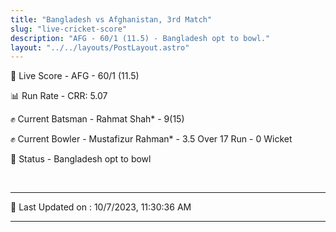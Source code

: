 ```yaml
---
title: "Bangladesh vs Afghanistan, 3rd Match"
slug: "live-cricket-score"
description: "AFG - 60/1 (11.5) - Bangladesh opt to bowl."
layout: "../../layouts/PostLayout.astro"
---
```


🔴 Live Score - AFG - 60/1 (11.5)  

📊 Run Rate - CRR: 5.07  

✊ Current Batsman - Rahmat Shah* - 9(15)  

✊ Current Bowler - Mustafizur Rahman* - 3.5 Over 17 Run - 0 Wicket  

📑 Status - Bangladesh opt to bowl

<br />

***

📝 Last Updated on : 10/7/2023, 11:30:36 AM

***

